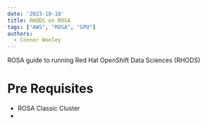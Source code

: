 ```yaml
---
date: '2023-10-18'
title: RHODS on ROSA
tags: ["AWS", "ROSA", "GPU"]
authors:
  - Connor Wooley
---
```


ROSA guide to running Red Hat OpenShift Data Sciences (RHODS)

# Pre Requisites

- ROSA Classic Cluster
- 

